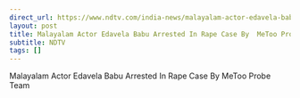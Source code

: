 ```yaml
---
direct_url: https://www.ndtv.com/india-news/malayalam-actor-edavela-babu-arrested-in-rape-case-by-metoo-probe-team-6645317
layout: post
title: Malayalam Actor Edavela Babu Arrested In Rape Case By  MeToo Probe Team
subtitle: NDTV
tags: []
---
```


Malayalam Actor Edavela Babu Arrested In Rape Case By  MeToo Probe Team
